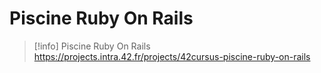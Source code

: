 # Piscine Ruby On Rails

> [!info]
> Piscine Ruby On Rails
> https://projects.intra.42.fr/projects/42cursus-piscine-ruby-on-rails
